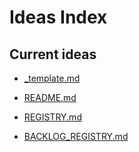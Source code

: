 <!-- status: stub; target: 150+ words -->
<!-- status: stub; target: 150+ words -->
<!-- status: stub; target: 150+ words -->
<!-- status: stub; target: 150+ words -->
<!-- status: stub; target: 150+ words -->
# Ideas Index

## Current ideas
- [_template.md](./_template.md)
- [README.md](./README.md)

- [REGISTRY.md](ideas/REGISTRY.md)
- [BACKLOG_REGISTRY.md](ideas/BACKLOG_REGISTRY.md)






